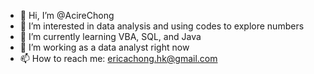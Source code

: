 - 👋 Hi, I’m @AcireChong
- 👀 I’m interested in data analysis and using codes to explore numbers
- 🌱 I’m currently learning VBA, SQL, and Java
- 💞️ I’m working as a data analyst right now
- 📫 How to reach me: ericachong.hk@gmail.com

<!---
AcireChong/AcireChong is a ✨ special ✨ repository because its `README.md` (this file) appears on your GitHub profile.
You can click the Preview link to take a look at your changes.
--->
